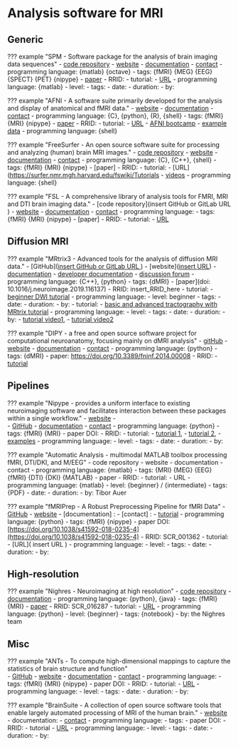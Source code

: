 # Analysis software for MRI

## Generic

??? example "SPM - Software package for the analysis of brain imaging data sequences"
    -   [code repository]( )
    -   [website](https://www.fil.ion.ucl.ac.uk/spm/)
    -   [documentation](https://www.fil.ion.ucl.ac.uk/spm/doc/manual.pdf)
    -   [contact](https://www.fil.ion.ucl.ac.uk/spm/support/)
    -   programming language: {matlab} {octave}
    -   tags: {fMRI} {MEG} {EEG} {SPECT} {PET} {nipype}
    -   [paper](https://doi.org/insert_paper_DOI_here)
    -   RRID:
    -   tutorial:
        -   [URL](http://www.fil.ion.ucl.ac.uk/spm/course/)
        -   programming language: {matlab}
        -   level:
        -   tags:
        -   date:
        -   duration:
        -   by:

<!-- TODO -->

<!-- * The first place to look is the [SPM wiki book](https://en.wikibooks.org/wiki/SPM) that could become a even better resource if users contributed even more to it.
* Then you can check the [add-ons for SPM](https://www.fil.ion.ucl.ac.uk/spm/ext/).
* https://www.youtube.com/playlist?list=PLxItDNjOWyDVMOerTs-ZRwtQQSE76ULm5
* Justin O'Brien has a [good tutorial video series](https://www.youtube.com/playlist?list=PLxItDNjOWyDVMOerTs-ZRwtQQSE76ULm5) on how to analyze data with SPM from beginning to the end.
* The spm.mat is the file where SPM stores all the information about your analysis. This [page](http://people.duke.edu/~njs28/spmdatastructure.htm) explains its organization.
* If you want to write scripts and use batches efficiently using SPM see what I wrote [here](./How2Script.md)
* [The clever machine](https://theclevermachine.wordpress.com/category/fmri/) blog has some very useful matlab codes for fMRI analysis
* [Tom Nichols](https://twitter.com/ten_photos) has tagged SPM related posts on his [website](http://blogs.warwick.ac.uk/nichols/) if you are looking for some good code snippets: see for example some of John Ashburner's [gems](http://blogs.warwick.ac.uk/nichols/tag/johns-gems/).
* Check out [Cyril Pernet](https://twitter.com/cyrilrpernet) website for SPM/matlab code: [here](http://www.sbirc.ed.ac.uk/cyril/teaching.html) or [there](http://www.sbirc.ed.ac.uk/cyril/Stats.html)
* Some good tutorials on the CBU if you want to understand [design efficiency](http://imaging.mrc-cbu.cam.ac.uk/imaging/DesignEfficiency), [smoothing](http://imaging.mrc-cbu.cam.ac.uk/imaging/PrinciplesSmoothing), [SPM GLM stats](http://imaging.mrc-cbu.cam.ac.uk/imaging/PrinciplesStatistics) or [how random field theory works to correct for multiple comparison](http://imaging.mrc-cbu.cam.ac.uk/imaging/PrinciplesRandomFields)
* Quite a few others on the web
 # [https://sites.google.com/site/mvlombardo/matlab-tutorials](https://sites.google.com/site/mvlombardo/matlab-tutorials)
 # [http://spm.martinpyka.de/](http://spm.martinpyka.de/)
 # [https://www.mccauslandcenter.sc.edu/crnl/tools/spm8-scripts](https://www.mccauslandcenter.sc.edu/crnl/tools/spm8-scripts)
* But also [too many repos on Github to list them all](https://github.com/search?q=matlab+fmri) but here are some you might come across: [Rik Henson's](https://github.com/MRC-CBU/riksneurotools), the [canlab](https://github.com/canlab) -->

??? example "AFNI - A software suite primarily developed for the analysis and display of anatomical and fMRI data."
    -   [website](https://afni.nimh.nih.gov/)
    -   [documentation](https://afni.nimh.nih.gov/pub/dist/doc/htmldoc/index.html)
    -   [contact](https://afni.nimh.nih.gov/afni/community/board/list.php?1)
    -   programming language: {C}, {python}, {R}, {shell}
    -   tags: {fMRI} {MRI} {nipype}
    -   [paper](https://doi.org/insert_paper_DOI_here)
    -   RRID: 
    -   tutorial:
        -   [URL](https://afni.nimh.nih.gov/pub/dist/doc/htmldoc/tutorials/main_toc.html)
        - [AFNI bootcamp](https://afni.nimh.nih.gov/pub/dist/doc/htmldoc/educational/bootcamp_recordings.html)
        - [example data](https://afni.nimh.nih.gov/pub/dist/doc/htmldoc/background_install/unix_tutorial/misc/install.data.html)
        -   programming language: {shell}

??? example "FreeSurfer - An open source software suite for processing and analyzing (human) brain MRI images."
    -   [code repository](https://github.com/freesurfer/freesurfer)
    -   [website](https://surfer.nmr.mgh.harvard.edu/)
    -   [documentation](https://surfer.nmr.mgh.harvard.edu/fswiki)
    -   [contact](https://surfer.nmr.mgh.harvard.edu/fswiki/FreeSurferSupport)
    -   programming language: {C}, {C++}, {shell}
    -   tags: {fMRI} {MRI} {nipype}
    -   [paper]
    -   RRID:
    -   tutorial:
        -   [URL](https://surfer.nmr.mgh.harvard.edu/fswiki/Tutorials
        -   [videos](https://surfer.nmr.mgh.harvard.edu/fswiki/CourseDescription)
        -   programming language: {shell}

??? example "FSL - A comprehensive library of analysis tools for FMRI, MRI and DTI brain imaging data."
    -   [code repository](insert GitHub or GitLab URL )
    -   [website](https://fsl.fmrib.ox.ac.uk/fsl/fslwiki)
    -   [documentation](https://fsl.fmrib.ox.ac.uk/fsl/fslwiki/Support)
    -   [contact](https://www.jiscmail.ac.uk/cgi-bin/webadmin?A0=fsl)
    -   programming language:
    -   tags: {fMRI} {MRI} {nipype}
    -   [paper]
    -   RRID:
    -   tutorial:
        -   [URL](https://fsl.fmrib.ox.ac.uk/fslcourse/)

## Diffusion MRI

??? example "MRtrix3 - Advanced tools for the analysis of diffusion MRI data."
    -   [GitHub]([insert GitHub or GitLab URL ](https://github.com/MRtrix3))
    -   [website]([insert URL](http://www.mrtrix.org/))
    -   [documentation](https://mrtrix.readthedocs.io/en/latest/)
    -   [developer documentation](http://www.mrtrix.org/developer-documentation/)
    -   [discussion forum](https://community.mrtrix.org/)
    -   programming language:  {C++}, {python}
    -   tags: {dMRI}
    -   [paper](doi: 10.1016/j.neuroimage.2019.116137)
    -   RRID: insert_RRID_here
    -   tutorial:
        -   [beginner DWI tutorial](https://mrtrix.readthedocs.io/en/latest/getting_started/beginner_dwi_tutorial.html)
        -   programming language:
        -   level: beginner
        -   tags:
        -   date:
        -   duration:
        -   by:
    -   tutorial:
        -   [basic and advanced tractography with MRtrix tutorial](https://osf.io/fkyht/)
        -   programming language:
        -   level:
        -   tags:
        -   date:
        -   duration:
        -   by:
    -   [tutorial video1](https://osf.io/fkyht/), 
    -   [tutorial video2](https://www.youtube.com/watch?v=lQWucXuAXR8)

??? example "DIPY - a free and open source software project for computational neuroanatomy, focusing mainly on dMRI analysis"
    -   [gitHub](https://github.com/dipy/dipy)
    -   [website](https://dipy.org/)
    -   [documentation](https://dipy.org/documentation/1.1.1./documentation/)
    -   [contact](https://mail.python.org/mailman/listinfo/neuroimaging)
    -   programming language: {python}
    -   tags: {dMRI}
    -   paper: https://doi.org/10.3389/fninf.2014.00008
    -   RRID:
    -   [tutorial](https://dipy.org/tutorials/)

## Pipelines

??? example "Nipype - provides a uniform interface to existing neuroimaging software and facilitates interaction between these packages within a single workflow."
    -   [website](https://nipype.readthedocs.io/en/latest/) -   
    -   [GitHub](https://github.com/nipy/nipype)
    -   [documentation](https://nipype.readthedocs.io/en/latest/)
    -   [contact](https://gitter.im/nipy/nipype)
    -   programming language: {python}
    -   tags: {fMRI} {MRI}
    -   paper DOI:
    -   RRID:
    -   tutorial:
        -   [tutorial 1](https://nipype.readthedocs.io/en/0.11.0/users/pipeline_tutorial.html), 
        -   [tutorial 2](https://miykael.github.io/nipype_tutorial/), 
        -   [examples](https://nipype.readthedocs.io/en/latest/examples.html)
        -   programming language:
        -   level:
        -   tags:
        -   date:
        -   duration:
        -   by:

??? example "Automatic Analysis - multimodal MATLAB toolbox processing fMRI, DTI/DKI, and M/EEG"
    -   code repository
    -   website
    -   documentation
    -   contact
    -   programming language: {matlab}
    -   tags: {MRI} {MEG} {EEG} {fMRI} {DTI} {DKI} {MATLAB}
    -   paper
    -   RRID:
    -   tutorial:
        -   URL
        -   programming language: {matlab}
        -   level: {beginner} / {intermediate}
        -   tags: {PDF}
        -   date:
        -   duration:
        -   by: Tibor Auer

??? example "fMRIPrep - A Robust Preprocessing Pipeline for fMRI Data"
    -   [GitHub](https://github.com/poldracklab/fmriprep)
    -   [website](https://fmriprep.readthedocs.io/en/stable/)
    -   [documentation] :
    -   [contact] :
    -   [tutorial](http://reproducibility.stanford.edu/fmriprep-tutorial-running-the-docker-image/)
    -   programming language: {python}
    -   tags: {fMRI} {nipype}
    -   paper DOI: [https://doi.org/10.1038/s41592-018-0235-4](https://doi.org/10.1038/s41592-018-0235-4)
    -   RRID: SCR_001362
    -   tutorial:
        -   [URL]( insert URL )
        -   programming language:
        -   level:
        -   tags:
        -   date:
        -   duration:
        -   by:

## High-resolution

??? example "Nighres - Neuroimaging at high resolution"
    -   [code repository](https://github.com/nighres/nighres)
    -   [documentation](https://nighres.readthedocs.io/)
    -   programming language: {python}, {java}
    -   tags: {fMRI} {MRI}
    -   [paper](https://doi.org/10.1093/gigascience/giy082)
    -   RRID: SCR_016287
    -   tutorial:
    -   [URL](https://nighres.readthedocs.io/en/latest/auto_examples/index.html)
    -   programming language: {python}
    -   level: {beginner}
    -   tags: {notebook}
    -   by: the Nighres team

## Misc

??? example "ANTs - To compute high-dimensional mappings to capture the statistics of brain structure and function"  
    -   [GitHub](https://github.com/ANTsX/ANTs)
    -   [website](http://stnava.github.io/ANTs/)
    -   [documentation](https://github.com/ANTsX/ANTs/wiki)
    -   [contact](https://sourceforge.net/p/advants/discussion/)
    -   programming language:
    -   tags: {fMRI} {MRI} {nipype}
    -   paper DOI:
    -   RRID:
    -   tutorial: 
        -   [URL](https://github.com/stnava/ANTsTutorial)
        -   programming language:
        -   level:
        -   tags:
        -   date:
        -   duration:
        -   by:

??? example "BrainSuite - A collection of open source software tools that enable largely automated processing of MRI of the human brain."
        -   [website](http://brainsuite.org/)
        -   documentation:
        -   [contact](http://forums.brainsuite.org/)
        -   programming language:
        -   tags: 
        -   paper DOI:
        -   RRID:
        -   tutorial
            -    [URL](http://brainsuite.org/tutorials/)
        -   programming language:
        -   level:
        -   tags:
        -   date:
        -   duration:
        -   by:

